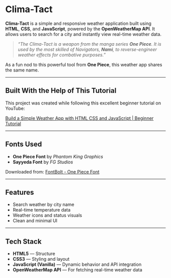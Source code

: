 # Clima-Tact

**Clima-Tact** is a simple and responsive weather application built using **HTML**, **CSS**, and **JavaScript**, powered by the **OpenWeatherMap API**. It allows users to search for a city and instantly view real-time weather data.

> _“The Clima-Tact is a weapon from the manga series **One Piece**. It is used by the most skilled of Navigators, **Nami**, to reverse-engineer weather effects for combative purposes.”_

As a fun nod to this powerful tool from **One Piece**, this weather app shares the same name.

---

## Built With the Help of This Tutorial

This project was created while following this excellent beginner tutorial on YouTube:

[Build a Simple Weather App with HTML CSS and JavaScript | Beginner Tutorial](https://www.youtube.com/watch?v=74IOjtVvExY&list=LL&index=1)

---

## Fonts Used

- **One Piece Font** by _Phantom King Graphics_
- **Sayyeda Font** by _FG Studios_

Downloaded from: [FontBolt - One Piece Font](https://www.fontbolt.com/font/one-piece-font/)

---

## Features

- Search weather by city name
- Real-time temperature data
- Weather icons and status visuals
- Clean and minimal UI

---

## Tech Stack

- **HTML5** — Structure
- **CSS3** — Styling and layout
- **JavaScript (Vanilla)** — Dynamic behavior and API integration
- **OpenWeatherMap API** — For fetching real-time weather data

